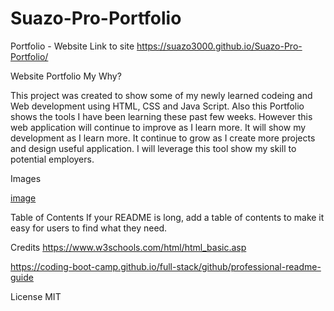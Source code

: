 # Suazo-Pro-Portfolio
Portfolio - Website
Link to site
https://suazo3000.github.io/Suazo-Pro-Portfolio/

Website Portfolio
My Why?

This project was created to show some of my newly learned codeing and Web development using HTML, CSS and Java Script. Also this Portfolio shows the tools I have been learning these past few weeks. However this web application will continue to improve as I learn more. It will show my development as I learn more. It continue to grow as I create more projects and design useful application. I will leverage this tool show my skill to potential employers.

Images

[image](https://user-images.githubusercontent.com/123909359/219529881-7e2b9928-439e-4465-8dd7-55ec8ec0114f.png)

Table of Contents
If your README is long, add a table of contents to make it easy for users to find what they need.

Credits
https://www.w3schools.com/html/html_basic.asp

https://coding-boot-camp.github.io/full-stack/github/professional-readme-guide

License
MIT
